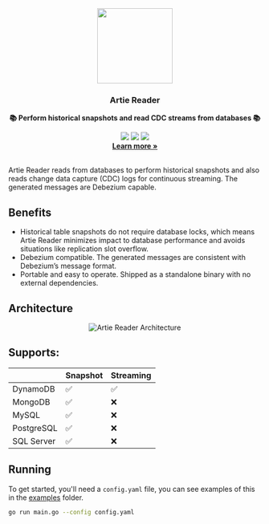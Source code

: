 <div align="center">
  <img height="150px" src="https://github.com/artie-labs/transfer/assets/4412200/238df0c7-6087-4ddc-b83b-24638212af6a"/>
  <h3>Artie Reader</h3>
  <p><b>📚 Perform historical snapshots and read CDC streams from databases 📚</b></p>
  <a href="https://artie.com/slack"><img src="https://img.shields.io/badge/slack-@artie-blue.svg?logo=slack"/></a>
  <a href="https://github.com/artie-labs/reader/blob/master/LICENSE.txt"><img src="https://user-images.githubusercontent.com/4412200/201544613-a7197bc4-8b61-4fc5-bf09-68ee10133fd7.svg"/></a>
  <img src="https://github.com/artie-labs/reader/actions/workflows/gha-go-test.yaml/badge.svg"/>
  <br/>
  <b><a target="_blank" href="https://artie.com" >Learn more »</a></b>
</div>
<br/>

Artie Reader reads from databases to perform historical snapshots and also reads change data capture (CDC) logs for continuous streaming. The generated messages are Debezium capable.

## Benefits
* Historical table snapshots do not require database locks, which means Artie Reader minimizes impact to database performance and avoids situations like replication slot overflow.
* Debezium compatible. The generated messages are consistent with Debezium’s message format.
* Portable and easy to operate. Shipped as a standalone binary with no external dependencies.

## Architecture
<div align="center">
  <img alt="Artie Reader Architecture" src="https://github.com/artie-labs/reader/assets/4412200/d088853a-1e2f-465e-b573-c19ad07e0f04"/>
</div>

## Supports:

|            | Snapshot | Streaming |
|------------|----------|-----------|
| DynamoDB   | ✅        | ✅         |
| MongoDB    | ✅        | ❌         |
| MySQL      | ✅        | ❌         |
| PostgreSQL | ✅        | ❌         |
| SQL Server | ✅        | ❌         |


## Running

To get started, you'll need a `config.yaml` file, you can see examples of this in the [examples](https://github.com/artie-labs/reader/tree/master/examples) folder.

```bash
go run main.go --config config.yaml
```
